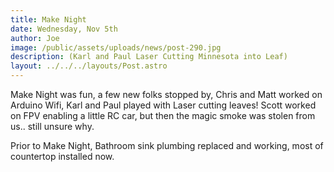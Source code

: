 ```yaml
---
title: Make Night
date: Wednesday, Nov 5th
author: Joe
image: /public/assets/uploads/news/post-290.jpg
description: (Karl and Paul Laser Cutting Minnesota into Leaf)
layout: ../../../layouts/Post.astro
---
```


Make Night was fun, a few new folks stopped by, Chris and Matt worked on Arduino Wifi, Karl and Paul played with Laser cutting leaves! Scott worked on FPV enabling a little RC car,  but then the magic smoke was stolen from us.. still unsure why.

Prior to Make Night, Bathroom sink plumbing replaced and working, most of countertop installed now.
